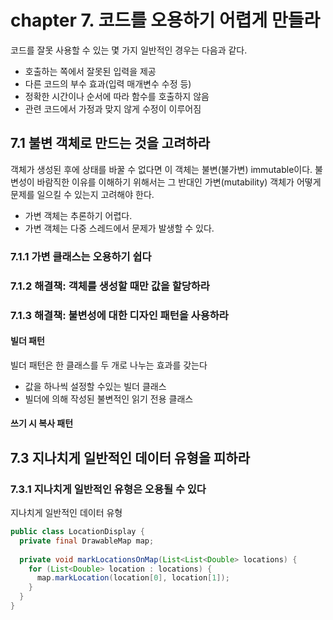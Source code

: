 # chapter 7. 코드를 오용하기 어렵게 만들라

코드를 잘못 사용할 수 있는 몇 가지 일반적인 경우는 다음과 같다.

* 호출하는 쪽에서 잘못된 입력을 제공
* 다른 코드의 부수 효과(입력 매개변수 수정 등)
* 정확한 시간이나 순서에 따라 함수를 호출하지 않음
* 관련 코드에서 가정과 맞지 않게 수정이 이루어짐



## 7.1 불변 객체로 만드는 것을 고려하라

객체가 생성된 후에 상태를 바꿀 수 없다면 이 객체는 불변(불가변) immutable이다. 불변성이 바람직한 이유를 이해하기 위해서는 그 반대인 가변(mutability) 객체가 어떻게 문제를 일으킬 수 있는지 고려해야 한다.

* 가변 객체는 추론하기 어렵다.
* 가변 객체는 다중 스레드에서 문제가 발생할 수 있다.



### 7.1.1 가변 클래스는 오용하기 쉽다

### 7.1.2 해결책: 객체를 생성할 때만 값을 할당하라

### 7.1.3 해결책: 불변성에 대한 디자인 패턴을 사용하라

#### 빌더 패턴

빌더 패턴은 한 클래스를 두 개로 나누는 효과를 갖는다

* 값을 하나씩 설정할 수있는 빌더 클래스
* 빌더에 의해 작성된 불변적인 읽기 전용 클래스

#### 쓰기 시 복사 패턴



## 7.3 지나치게 일반적인 데이터 유형을 피하라

### 7.3.1 지나치게 일반적인 유형은 오용될 수 있다

지나치게 일반적인 데이터 유형

```java
public class LocationDisplay {
  private final DrawableMap map;
  
  private void markLocationsOnMap(List<List<Double> locations) {
    for (List<Double> location : locations) {
      map.markLocation(location[0], location[1]);
    }
  }
}
```















